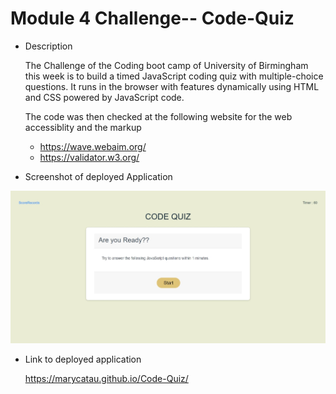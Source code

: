 # Module 4 Challenge-- Code-Quiz

* Description

   The Challenge of the Coding boot camp of University of Birmingham this week is to build a timed JavaScript coding quiz with multiple-choice questions. It runs in the browser with features dynamically using HTML and CSS powered by JavaScript code. 

    The code was then checked at the following website for the web accessiblity and the markup
    * https://wave.webaim.org/
    * https://validator.w3.org/

* Screenshot of deployed Application

![ScreenShot of the deployed application](https://github.com/marycatau/Code-Quiz/blob/main/assets/images/screenshot%20of%20deployed%20application%20(2).jpeg?raw=true)


* Link to deployed application

  https://marycatau.github.io/Code-Quiz/

